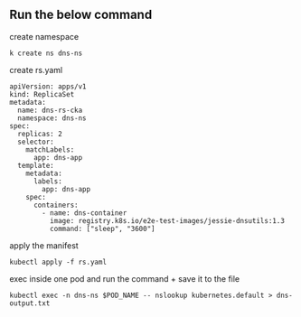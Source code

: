 ## Run the below command

create namespace
```
k create ns dns-ns
```

create rs.yaml
```
apiVersion: apps/v1
kind: ReplicaSet
metadata:
  name: dns-rs-cka
  namespace: dns-ns
spec:
  replicas: 2
  selector:
    matchLabels:
      app: dns-app
  template:
    metadata:
      labels:
        app: dns-app
    spec:
      containers:
        - name: dns-container
          image: registry.k8s.io/e2e-test-images/jessie-dnsutils:1.3
          command: ["sleep", "3600"]

```

apply the manifest
```
kubectl apply -f rs.yaml

```

exec inside one pod and run the command + save it to the file
```
kubectl exec -n dns-ns $POD_NAME -- nslookup kubernetes.default > dns-output.txt

```